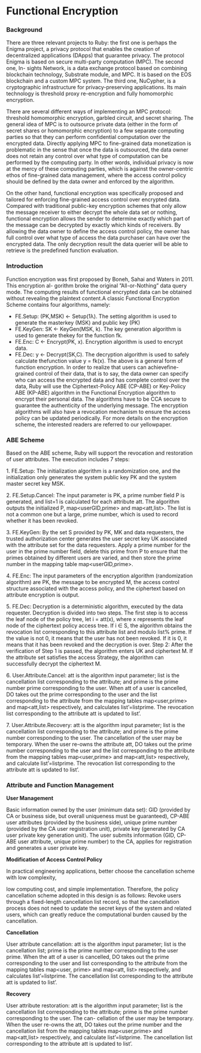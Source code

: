 # Functional Encryption

### Background <a href="#background" id="background"></a>

There are three relevant projects to Ruby: the first one is perhaps the Enigma project, a privacy protocol that enables the creation of decentralized applications (DApps) that guarantee privacy. The protocol Enigma is based on secure multi-party computation (MPC). The second one, In- sights Network, is a data exchange protocol based on combining blockchain technology, Substrate module, and MPC. It is based on the EOS blockchain and a custom MPC system. The third one, NuCypher, is a cryptographic infrastructure for privacy-preserving applications. Its main technology is threshold proxy re-encryption and fully homomorphic encryption.

There are several different ways of implementing an MPC protocol: threshold homomorphic encryption, garbled circuit, and secret sharing. The general idea of MPC is to outsource private data (either in the form of secret shares or homomorphic encryption) to a few separate computing parties so that they can perform confidential computation over the encrypted data. Directly applying MPC to fine-grained data monetization is problematic in the sense that once the data is outsourced, the data owner does not retain any control over what type of computation can be performed by the computing party. In other words, individual privacy is now at the mercy of these computing parties, which is against the owner-centric ethos of fine-grained data management, where the access control policy should be defined by the data owner and enforced by the algorithm.

On the other hand, functional encryption was specifically proposed and tailored for enforcing fine-grained access control over encrypted data. Compared with traditional public-key encryption schemes that only allow the message receiver to either decrypt the whole data set or nothing, functional encryption allows the sender to determine exactly which part of the message can be decrypted by exactly which kinds of receivers. By allowing the data owner to define the access control policy, the owner has full control over what type of access the data purchaser can have over the encrypted data. The only decryption result the data querier will be able to retrieve is the predefined function evaluation.

### Introduction <a href="#introduction" id="introduction"></a>

Function encryption was first proposed by Boneh, Sahai and Waters in 2011. This encryption al- gorithm broke the original ”All-or-Nothing” data query mode. The computing results of functional encrypted data can be obtained without revealing the plaintext content.A classic Functional Encryption Scheme contains four algorithms, namely:

* FE.Setup: (PK,MSK) ← Setup(1λ). The setting algorithm is used to generate the masterkey (MSK) and public key (PK)
* FE.KeyGen: SK ← KeyGen(MSK, k). The key generation algorithm is used to generate thekey for the function fk.
* FE.Enc: C ← Encrypt(PK, x). Encryption algorithm is used to encrypt data.
* FE.Dec: y ← Decrypt(SK,C). The decryption algorithm is used to safely calculate thefunction value y = fk(x). The above is a general form of function encryption. In order to realize that users can achievefine-grained control of their data, that is to say, the data owner can specify who can access the encrypted data and has complete control over the data, Ruby will use the Ciphertext-Policy ABE (CP-ABE) or Key-Policy ABE (KP-ABE) algorithm in the Functional Encryption algorithm to encrypt their personal data. The algorithms have to be CCA secure to guarantee the authenticity of the underlying message. The encryption algorithms will also have a revocation mechanism to ensure the access policy can be updated periodically. For more details on the encryption scheme, the interested readers are referred to our yellowpaper.

### ABE Scheme <a href="#abe-scheme" id="abe-scheme"></a>

Based on the ABE scheme, Ruby will support the revocation and restoration of user attributes. The execution includes 7 steps:

1\. FE.Setup: The initialization algorithm is a randomization one, and the initialization only generates the system public key PK and the system master secret key MSK.

2\. FE.Setup.Cancel: The input parameter is PK, a prime number field P is generated, and list=1 is calculated for each attribute att. The algorithm outputs the initialized P, map\<userGID,prime> and map\<att,list>. The list is not a common one but a large, prime number, which is used to record whether it has been revoked.

3\. FE.KeyGen: By the set S provided by PK, MK and data requesters, the trusted authorization center generates the user secret key UK associated with the attribute set for the data requesters. Apply a prime number for the user in the prime number field, delete this prime from P to ensure that the primes obtained by different users are varied, and then store the prime number in the mapping table map\<userGID,prime>.

4\. FE.Enc: The input parameters of the encryption algorithm (randomization algorithm) are PK, the message to be encrypted M, the access control structure associated with the access policy, and the ciphertext based on attribute encryption is output.

5\. FE.Dec: Decryption is a deterministic algorithm, executed by the data requester. Decryption is divided into two steps. The first step is to access the leaf node of the policy tree, let i = att(x), where x represents the leaf node of the ciphertext policy access tree. If i ∈ S, the algorithm obtains the revocation list corresponding to this attribute list and modulo list% prime. If the value is not 0, it means that the user has not been revoked. If it is 0, it means that it has been revoked and the decryption is over. Step 2: After the verification of Step 1 is passed, the algorithm enters UK and ciphertext M. If the attribute set satisfies the access Strategy, the algorithm can successfully decrypt the ciphertext M.

6\. User.Attribute.Cancel: att is the algorithm input parameter; list is the cancellation list corresponding to the attribute; and prime is the prime number prime corresponding to the user. When att of a user is cancelled, DO takes out the prime corresponding to the user and the list corresponding to the attribute from the mapping tables map\<user,prime> and map\<att,list> respectively, and calculates list’=listprime. The revocation list corresponding to the attribute att is updated to list’.

7\. User.Attribute.Recovery: att is the algorithm input parameter; list is the cancellation list corresponding to the attribute; and prime is the prime number corresponding to the user. The cancellation of the user may be temporary. When the user re-owns the attribute att, DO takes out the prime number corresponding to the user and the list corresponding to the attribute from the mapping tables map\<user,prime> and map\<att,list> respectively, and calculate list’=listprime. The revocation list corresponding to the attribute att is updated to list’.

### Attribute and Function Management <a href="#attribute-and-function-management" id="attribute-and-function-management"></a>

**User Management**

Basic information owned by the user (minimum data set): GID (provided by CA or business side, but overall uniqueness must be guaranteed), CP-ABE user attributes (provided by the business side), unique prime number (provided by the CA user registration unit), private key (generated by CA user private key generation unit). The user submits information (GID, CP-ABE user attribute, unique prime number) to the CA, applies for registration and generates a user private key.

**Modification of Access Control Policy**

In practical engineering applications, better choose the cancellation scheme with low complexity,

low computing cost, and simple implementation. Therefore, the policy cancellation scheme adopted in this design is as follows: Revoke users through a fixed-length cancellation list record, so that the cancellation process does not need to update the secret keys of the system and related users, which can greatly reduce the computational burden caused by the cancellation.

**Cancellation**

User attribute cancellation: att is the algorithm input parameter; list is the cancellation list; prime is the prime number corresponding to the user prime. When the att of a user is cancelled, DO takes out the prime corresponding to the user and list corresponding to the attribute from the mapping tables map\<user, prime> and map\<att, list> respectively, and calculates list’=listprime. The cancellation list corresponding to the attribute att is updated to list’.

**Recovery**

User attribute restoration: att is the algorithm input parameter; list is the cancellation list corresponding to the attribute; prime is the prime number corresponding to the user. The can- cellation of the user may be temporary. When the user re-owns the att, DO takes out the prime number and the cancellation list from the mapping tables map\<user,prime> and map\<att,list> respectively, and calculate list’=listprime. The cancellation list corresponding to the attribute att is updated to list’.
